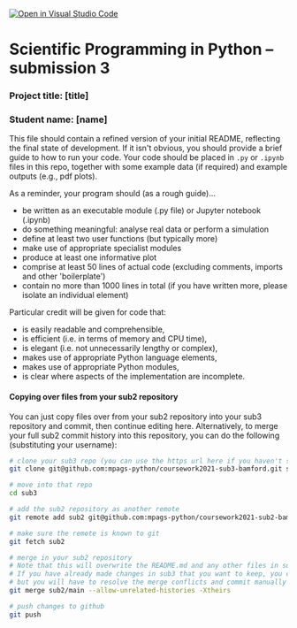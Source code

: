 [![Open in Visual Studio Code](https://classroom.github.com/assets/open-in-vscode-f059dc9a6f8d3a56e377f745f24479a46679e63a5d9fe6f495e02850cd0d8118.svg)](https://classroom.github.com/online_ide?assignment_repo_id=6578039&assignment_repo_type=AssignmentRepo)
# Scientific Programming in Python – submission 3

### Project title: [title]

### Student name: [name]
  
This file should contain a refined version of your initial README, reflecting the final state of development. If it isn't obvious, you should provide a brief guide to how to run your code. Your code should be placed in `.py` or `.ipynb` files in this repo, together with some example data (if required) and example outputs (e.g., pdf plots).

As a reminder, your program should (as a rough guide)...
* be written as an executable module (.py file) or Jupyter notebook (.ipynb)
* do something meaningful: analyse real data or perform a simulation
* define at least two user functions (but typically more)
* make use of appropriate specialist modules
* produce at least one informative plot
* comprise at least 50 lines of actual code (excluding comments, imports and other 'boilerplate')
* contain no more than 1000 lines in total (if you have written more, please isolate an individual element)

Particular credit will be given for code that:
*  is easily readable and comprehensible,
*  is efficient (i.e. in terms of memory and CPU time),
*  is elegant (i.e. not unnecessarily lengthy or complex),
*  makes use of appropriate Python language elements,
*  makes use of appropriate Python modules,
*  is clear where aspects of the implementation are incomplete.

#### Copying over files from your sub2 repository

You can just copy files over from your sub2 repository into your sub3 repository and commit, then continue editing here. Alternatively, to merge your full sub2 commit history into this repository, you can do the following (substituting your username):
```sh
# clone your sub3 repo (you can use the https url here if you haven't set up ssh keys)
git clone git@github.com:mpags-python/coursework2021-sub3-bamford.git sub3

# move into that repo
cd sub3

# add the sub2 repository as another remote
git remote add sub2 git@github.com:mpags-python/coursework2021-sub2-bamford.git

# make sure the remote is known to git
git fetch sub2

# merge in your sub2 repository
# Note that this will overwrite the README.md and any other files in sub3 repo with the sub2 version.
# If you have already made changes in sub3 that you want to keep, you can leave off the -Xtheirs,
# but you will have to resolve the merge conflicts and commit manually
git merge sub2/main --allow-unrelated-histories -Xtheirs

# push changes to github
git push
```
